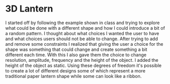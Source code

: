 # 3D Lantern

I started off by following the example shown in class and trying to explore what could be done with a different shape and how I could introduce a bit of a random pattern. I thought about what choices I wanted the user to have and what choices users should not be able to change. After trying to add and remove some constraints I realized that giving the user a choice for the shape was something that could change and create something a bit different each time. With this I also gave them the choice to change resolution, amplitude, frequency and the height of the object. I added the height of the object as static. Using these degrees of freedom it's possible to create a lot of different designs some of which represent a more traditional paper lantern shape while some can look like a ribbon.  